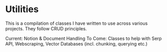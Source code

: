 # Utilities

This is a compilation of classes I have written to use across various projects.
They follow CRUD principles. 

Current: Notion & Document Handling
To Come: Classes to help with Serp API, Webscraping, Vector Databases (incl. chunking, querying etc.)